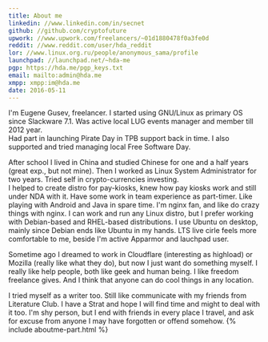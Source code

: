 ```yaml
---
title: About me
linkedin: //www.linkedin.com/in/secnet
github: //github.com/cryptofuture
upwork: //www.upwork.com/freelancers/~01d1880478f0a3fe0d
reddit: //www.reddit.com/user/hda_reddit
lor: //www.linux.org.ru/people/anonymous_sama/profile
launchpad: //launchpad.net/~hda-me
pgp: https://hda.me/pgp_keys.txt
email: mailto:admin@hda.me
xmpp: xmpp:im@hda.me
date: 2016-05-11
---
```


I'm Eugene Gusev, freelancer. I started using GNU/Linux as primary OS since Slackware 7.1. Was active local LUG events manager and member till 2012 year.   
Had part in launching Pirate Day in TPB support back in time. I also supported and tried managing local Free Software Day.

After school I lived in China and studied Chinese for one and a half years (great exp., but not mine). Then I worked as Linux System Administrator for two years. Tried self in crypto-currencies investing.  
I helped to create distro for pay-kiosks, knew how pay kiosks work and still under NDA with it. Have some work in team experience as part-timer. Like playing with Android and Java in spare time. I'm nginx fan, and like do crazy things with nginx. I can work and run any Linux distro, but I prefer working with Debian-based and RHEL-based distributions. I use Ubuntu on desktop, mainly since Debian ends like Ubuntu in my hands. LTS live cirle feels more comfortable to me, beside I'm active Apparmor and lauchpad user. 

Sometime ago I dreamed to work in Cloudflare (interesting as highload) or Mozilla (really like what they do), but now I just want do something myself. I really like help people, both like geek and human being. I like freedom freelance gives. And I think that anyone can do cool things in any location. 

I tried myself as a writer too. Still like communicate with my friends from Literature Club. I have a Strat and hope I will find time and might to deal with it too. I'm shy person, but I end with friends in every place I travel, and ask for excuse from anyone I may have forgotten or offend somehow.
{% include aboutme-part.html %}
